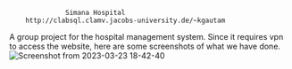                   Simana Hospital
        http://clabsql.clamv.jacobs-university.de/~kgautam
A group project for the hospital management system. Since it requires vpn to access the website, here are some screenshots of what we have done.
![Screenshot from 2023-03-23 18-42-40](https://user-images.githubusercontent.com/96077005/227372812-ed1caa61-4c7f-4b09-8def-055c921880fa.png)
